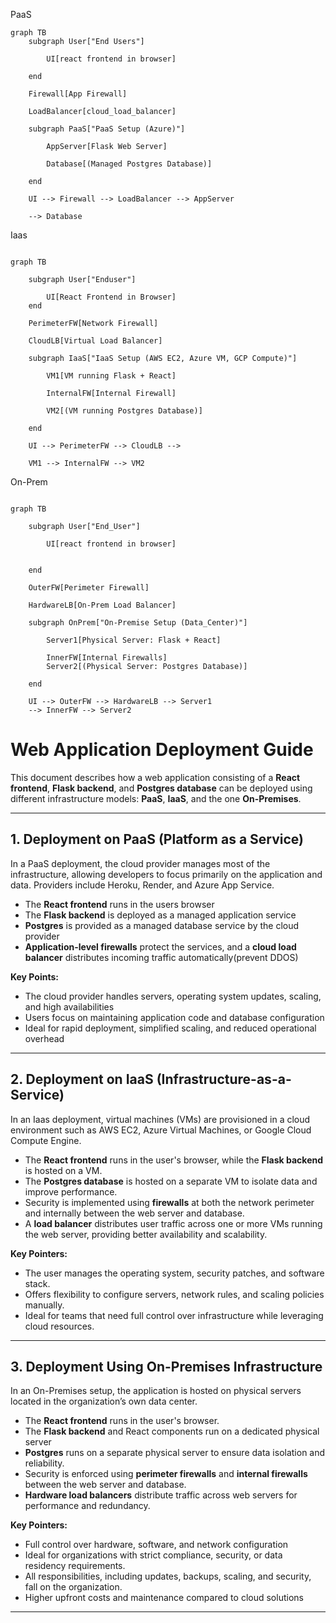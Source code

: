 PaaS
```mermaid
graph TB
    subgraph User["End Users"]

        UI[react frontend in browser]

    end

    Firewall[App Firewall]

    LoadBalancer[cloud_load_balancer]

    subgraph PaaS["PaaS Setup (Azure)"]

        AppServer[Flask Web Server]

        Database[(Managed Postgres Database)]

    end

    UI --> Firewall --> LoadBalancer --> AppServer

    --> Database
```
Iaas
```mermaid

graph TB

    subgraph User["Enduser"]

        UI[React Frontend in Browser]
    end

    PerimeterFW[Network Firewall]

    CloudLB[Virtual Load Balancer]

    subgraph IaaS["IaaS Setup (AWS EC2, Azure VM, GCP Compute)"]

        VM1[VM running Flask + React]

        InternalFW[Internal Firewall]

        VM2[(VM running Postgres Database)]

    end

    UI --> PerimeterFW --> CloudLB --> 

    VM1 --> InternalFW --> VM2
```
On-Prem
```mermaid

graph TB

    subgraph User["End_User"]

        UI[react frontend in browser]


    end

    OuterFW[Perimeter Firewall]

    HardwareLB[On-Prem Load Balancer]

    subgraph OnPrem["On-Premise Setup (Data_Center)"]

        Server1[Physical Server: Flask + React]

        InnerFW[Internal Firewalls]
        Server2[(Physical Server: Postgres Database)]

    end

    UI --> OuterFW --> HardwareLB --> Server1
    --> InnerFW --> Server2
```
# Web Application Deployment Guide

This document describes how a web application consisting of a **React frontend**, **Flask backend**, and **Postgres database** can be deployed using different infrastructure models: **PaaS**, **IaaS**, and the one **On-Premises**.

---

## 1. Deployment on PaaS (Platform as a Service)

In a PaaS deployment, the cloud provider manages most of the infrastructure, allowing developers to focus primarily on the application and data. Providers include Heroku, Render, and Azure App Service.

- The **React frontend** runs in the users browser 
- The **Flask backend** is deployed as a managed application service  
- **Postgres** is provided as a managed database service by the cloud provider
- **Application-level firewalls** protect the services, and a **cloud load balancer** distributes incoming traffic automatically(prevent DDOS)

**Key Points:**  
- The cloud provider handles servers, operating system updates, scaling, and high availabilities
- Users focus on maintaining application code and database configuration
- Ideal for rapid deployment, simplified scaling, and reduced operational overhead

---

## 2. Deployment on IaaS (Infrastructure-as-a-Service)

In an Iaas deployment, virtual machines (VMs) are provisioned in a cloud environment such as AWS EC2, Azure Virtual Machines, or Google Cloud Compute Engine.

- The **React frontend** runs in the user's browser, while the **Flask backend** is hosted on a VM.  
- The **Postgres database** is hosted on a separate VM to isolate data and improve performance.  
- Security is implemented using **firewalls** at both the network perimeter and internally between the web server and database.  
- A **load balancer** distributes user traffic across one or more VMs running the web server, providing better availability and scalability.

**Key Pointers:**  
- The user manages the operating system, security patches, and software stack.  
- Offers flexibility to configure servers, network rules, and scaling policies manually.  
- Ideal for teams that need full control over infrastructure while leveraging cloud resources.

---

## 3. Deployment Using On-Premises Infrastructure

In an On-Premises setup, the application is hosted on physical servers located in the organization’s own data center.

- The **React frontend** runs in the user's browser.  
- The **Flask backend** and React components run on a dedicated physical server 
- **Postgres** runs on a separate physical server to ensure data isolation and reliability.  
- Security is enforced using **perimeter firewalls** and **internal firewalls** between the web server and database.  
- **Hardware load balancers** distribute traffic across web servers for performance and redundancy.

**Key Pointers:**  
- Full control over hardware, software, and network configuration 
- Ideal for organizations with strict compliance, security, or data residency requirements.  
- All responsibilities, including updates, backups, scaling, and security, fall on the organization.  
- Higher upfront costs and maintenance compared to cloud solutions

---

